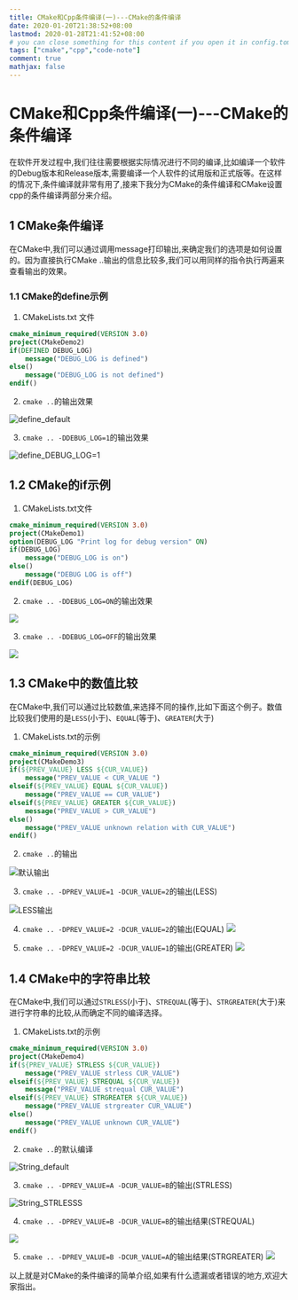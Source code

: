 ```yaml
---
title: CMake和Cpp条件编译(一)---CMake的条件编译
date: 2020-01-20T21:38:52+08:00
lastmod: 2020-01-28T21:41:52+08:00
# you can close something for this content if you open it in config.toml.
tags: ["cmake","cpp","code-note"]
comment: true
mathjax: false
---
```


# CMake和Cpp条件编译(一)---CMake的条件编译

在软件开发过程中,我们往往需要根据实际情况进行不同的编译,比如编译一个软件的Debug版本和Release版本,需要编译一个人软件的试用版和正式版等。在这样的情况下,条件编译就非常有用了,接来下我分为CMake的条件编译和CMake设置cpp的条件编译两部分来介绍。

## 1 CMake条件编译

在CMake中,我们可以通过调用message打印输出,来确定我们的选项是如何设置的。因为直接执行CMake ..输出的信息比较多,我们可以用同样的指令执行两遍来查看输出的效果。

### 1.1 CMake的define示例

1. CMakeLists.txt 文件
```cmake
cmake_minimum_required(VERSION 3.0)
project(CMakeDemo2)
if(DEFINED DEBUG_LOG)
    message("DEBUG_LOG is defined")
else()
    message("DEBUG_LOG is not defined")
endif()
```

2. `cmake ..`的输出效果

![define_default](https://www.dennisthink.com/image/2020/10/CMake的define示例_未设置DEBUG_LOG.jpg)

3. `cmake .. -DDEBUG_LOG=1`的输出效果

![define_DEBUG_LOG=1](https://www.dennisthink.com/image/2020/10/CMake的define示例_设置DEBUG_LOG的效果.jpg)

## 1.2 CMake的if示例

1. CMakeLists.txt文件
```cmake
cmake_minimum_required(VERSION 3.0)
project(CMakeDemo1)
option(DEBUG_LOG "Print log for debug version" ON)
if(DEBUG_LOG)
    message("DEBUG_LOG is on")
else()
    message("DEBUG LOG is off")
endif(DEBUG_LOG)
```

2. `cmake .. -DDEBUG_LOG=ON`的输出效果

![](https://www.dennisthink.com/image/2020/10/CMake的if示例DEBUG_LOG_ON.jpg)

3. `cmake .. -DDEBUG_LOG=OFF`的输出效果

![](https://www.dennisthink.com/image/2020/10/CMake的if示例DEBUG_LOG_OFF.jpg)

## 1.3 CMake中的数值比较

在CMake中,我们可以通过比较数值,来选择不同的操作,比如下面这个例子。数值比较我们使用的是`LESS`(小于)、`EQUAL`(等于)、`GREATER`(大于)

1. CMakeLists.txt的示例
```cmake
cmake_minimum_required(VERSION 3.0)
project(CMakeDemo3)
if(${PREV_VALUE} LESS ${CUR_VALUE})
    message("PREV_VALUE < CUR_VALUE ")
elseif(${PREV_VALUE} EQUAL ${CUR_VALUE})
    message("PREV_VALUE == CUR_VALUE")
elseif(${PREV_VALUE} GREATER ${CUR_VALUE})
    message("PREV_VALUE > CUR_VALUE")
else()
    message("PREV_VALUE unknown relation with CUR_VALUE")
endif()
```

2. `cmake ..`的输出

![默认输出](https://www.dennisthink.com/image/2020/10/CMake的数值比较之默认编译.jpg)

3. `cmake .. -DPREV_VALUE=1 -DCUR_VALUE=2`的输出(LESS)

![LESS输出](https://www.dennisthink.com/image/2020/10/CMake的数值比较_PREV_LESS_CUR.jpg)

4. `cmake .. -DPREV_VALUE=2 -DCUR_VALUE=2`的输出(EQUAL)
![](https://www.dennisthink.com/image/2020/10/CMake的数值比较之_EQUAL.jpg)

5. `cmake .. -DPREV_VALUE=2 -DCUR_VALUE=1`的输出(GREATER)
![](https://www.dennisthink.com/image/2020/10/CMake的数值比较之_GREATER.jpg)

## 1.4 CMake中的字符串比较

在CMake中,我们可以通过`STRLESS`(小于)、`STREQUAL`(等于)、`STRGREATER`(大于)来进行字符串的比较,从而确定不同的编译选择。

1. CMakeLists.txt的示例
```cmake
cmake_minimum_required(VERSION 3.0)
project(CMakeDemo4)
if(${PREV_VALUE} STRLESS ${CUR_VALUE})
    message("PREV_VALUE strless CUR_VALUE")
elseif(${PREV_VALUE} STREQUAL ${CUR_VALUE})
    message("PREV_VALUE strequal CUR_VALUE")
elseif(${PREV_VALUE} STRGREATER ${CUR_VALUE})
    message("PREV_VALUE strgreater CUR_VALUE")
else()
    message("PREV_VALUE unknown CUR_VALUE")
endif()
```

2. `cmake ..`的默认编译

![String_default](https://www.dennisthink.com/image/2020/10/CMake的String比较之默认情况.jpg)

3. `cmake .. -DPREV_VALUE=A -DCUR_VALUE=B`的输出(STRLESS)

![String_STRLESSS](https://www.dennisthink.com/image/2020/10/CMake的String比较之STRLESS.jpg)

4. `cmake .. -DPREV_VALUE=B -DCUR_VALUE=B`的输出结果(STREQUAL)

![](https://www.dennisthink.com/image/2020/10/CMake的String比较之STREQUAL.jpg)

5. `cmake .. -DPREV_VALUE=B -DCUR_VALUE=A`的输出结果(STRGREATER)
![](https://www.dennisthink.com/image/2020/10/CMake的String比较之STRGREATER.jpg)

以上就是对CMake的条件编译的简单介绍,如果有什么遗漏或者错误的地方,欢迎大家指出。